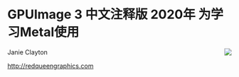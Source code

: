 # GPUImage 3 中文注释版 2020年 为学习Metal使用 #

<div style="float: right"><img src="http://sunsetlakesoftware.com/sites/default/files/GPUImageLogo.png" /></div>

Janie Clayton

http://redqueengraphics.com

